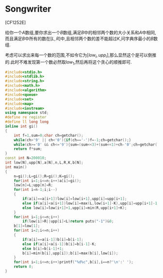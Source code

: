 # Songwriter

[CF1252E]

给你一个$A$数组,要你求出一个$B$数组,满足$B$中的相邻两个数的大小关系和$A$中相同,而且满足$B$中所有的数在$[L,R]$中,且相邻两个数的差不能超过$K$,问字典序最小的$B$数组.

考虑可以求出来每一个数的范围,不如令它为$[low_i,upp_i]$,那么显然这个是可以倒推的.此时不难发现第一个数必然取$low_1$,然后再将这个贪心的顺推即可.

```cpp
#include<stdio.h>
#include<stdlib.h>
#include<string.h>
#include<math.h>
#include<algorithm>
#include<queue>
#include<set>
#include<map>
#include<iostream>
using namespace std;
#define re register
#define ll long long
inline int gi()
{
	int f=1,sum=0;char ch=getchar();
	while(ch>'9' || ch<'0'){if(ch=='-')f=-1;ch=getchar();}
	while(ch>='0' && ch<='9'){sum=(sum<<3)+(sum<<1)+ch-'0';ch=getchar();}
	return f*sum;
}
const int N=200010;
int low[N],upp[N],a[N],n,L,R,K,b[N];
int main()
{
	n=gi();L=gi();R=gi();K=gi();
	for(int i=1;i<=n;i++)a[i]=gi();
	low[n]=L;upp[n]=R;
	for(int i=n-1;i;i--)
	{
		if(a[i]==a[i+1])low[i]=low[i+1],upp[i]=upp[i+1];
		else if(a[i]<a[i+1])low[i]=max(L,low[i+1]-K),upp[i]=upp[i+1]-1;
		else low[i]=low[i+1]+1,upp[i]=min(R,upp[i+1]+K);
	}
	for(int i=1;i<=n;i++)
		if(low[i]>R||upp[i]<L)return puts("-1")&0;
	b[1]=low[1];
	for(int i=2;i<=n;i++)
	{
		if(a[i]==a[i-1])b[i]=b[i-1];
		else if(a[i]<a[i-1])b[i]=b[i-1]-K;
		else b[i]=b[i-1]+1;
		b[i]=min(b[i],upp[i]);b[i]=max(b[i],low[i]);
	}
	for(int i=1;i<=n;i++)printf("%d%c",b[i],i==n?'\n':' ');
	return 0;
}
```